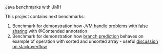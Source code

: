 Java benchmarks with JMH

This project contains next benchmarks:
1. Benchmark for demonstration how JVM handle problems with [false sharing](https://en.wikipedia.org/wiki/False_sharing)
with @Contended annotation
2. Benchmark for demonstration how [branch prediction](https://en.wikipedia.org/wiki/Branch_predictor) behaves on example 
of operation with sorted and unsorted array - useful [discussion on stackoverflow](https://stackoverflow.com/questions/11227809/why-is-it-faster-to-process-a-sorted-array-than-an-unsorted-array)